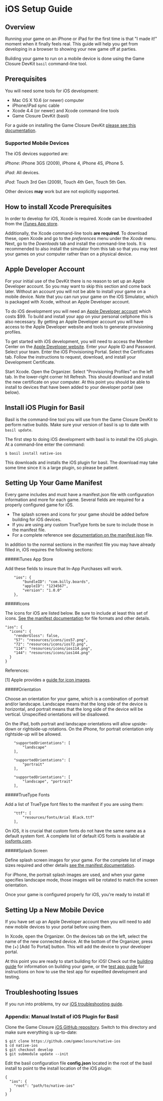 # iOS Setup Guide

## Overview

Running your game on an iPhone or iPad for the first time is that \"I made it!\" moment when it finally feels real.  This guide will help you get from developing in a browser to showing your new game off at parties.

Building your game to run on a mobile device is done using the Game Closure DevKit `basil` command-line tool.  

## Prerequisites

You will need some tools for iOS development:

+ Mac OS X 10.6 (or newer) computer
+ iPhone/iPad sync cable
+ Xcode 4.4 (or newer) and Xcode command-line tools
+ Game Closure DevKit (basil)

For a guide on installing the Game Closure DevKit [please see this documentation](../guide/install.html).

### Supported Mobile Devices

The iOS devices supported are:

_iPhone_: iPhone 3GS (2009), iPhone 4, iPhone 4S, iPhone 5.

_iPad_: All devices.

_iPod_: Touch 3rd Gen (2009), Touch 4th Gen, Touch 5th Gen.

Other devices **may** work but are not explicitly supported.

## How to install Xcode Prerequisites

In order to develop for iOS, Xcode is required.  Xcode can be downloaded from the [iTunes App store](https://itunes.apple.com/us/app/xcode/id497799835?mt=12).

Additionally, the Xcode command-line tools **are required**.  To download these, open Xcode and go to the *preferences* menu under the *Xcode* menu.  Next, go to the *Downloads* tab and install the command-line tools.  It is recommended to also install the simulator from this tab so that you may test your games on your computer rather than on a physical device.

## Apple Developer Account

For your initial use of the DevKit there is no reason to set up an Apple Developer account.  So you may want to skip this section and come back later.  Without an account you will not be able to install your game on a mobile device.  Note that you can run your game on the iOS Simulator, which is packaged with Xcode, without an Apple Developer account.

To do iOS development you will need an [Apple Developer account](https://developer.apple.com/programs/register/) which costs $99.  To build and install your app on your personal cellphone this is also necessary.  By getting an Apple Developer account you will have access to the Apple Developer website and tools to generate provisioning profiles.

To get started with iOS development, you will need to access the Member Center on the  [Apple Developer website](http://developer.apple.com).  Enter your Apple ID and Password.  Select your team.  Enter the iOS Provisioning Portal.  Select the Certificates tab.  Follow the instructions to request, download, and install your Development Certificate.

Start Xcode.  Open the Organizer.  Select "Provisioning Profiles" on the left tab.  In the lower-right corner hit Refresh.  This should download and install the new certificate on your computer.  At this point you should be able to install to devices that have been added to your developer portal (see below).

## Install iOS Plugin for Basil

Basil is the command-line tool you will use from the Game Closure DevKit to perform native builds.  Make sure your version of basil is up to date with `basil update`.

The first step to doing iOS development with basil is to install the iOS plugin.  At a command-line enter the command:

~~~
$ basil install native-ios
~~~

This downloads and installs the iOS plugin for basil.  The download may take some time since it is a large plugin, so please be patient.

## Setting Up Your Game Manifest

Every game includes and must have a manifest.json file with configuration information and more for each game. Several fields are required for a properly configured game for iOS.  
  
- The splash screen and icons for your game should be added before building for iOS devices.  
- If you are using any custom TrueType fonts be sure to include those in the manifest file.  
- For a complete reference see [documentation on the manifest.json](../guide/manifest.html) file.

In addition to the normal sections in the manifest file you may have already filled in, iOS requires the following sections:

#####iTunes App Store

Add these fields to insure that In-App Purchases will work.

~~~
	"ios": {
		"bundleID": "com.billy.boards",
		"appleID": "1234567",
		"version": "1.0.0"
	},
~~~

#####Icons

The icons for iOS are listed below.  Be sure to include at least this set of icons.  [See the manifest documentation](../guide/manifest.html) for file formats and other details.

~~~
"ios": {
  "icons": {
    "renderGloss": false,
    "57": "resources/icons/ios57.png",
    "72": "resources/icons/ios72.png",
    "114": "resources/icons/ios114.png",
    "144": "resources/icons/ios144.png"
  }
}
~~~

References:

[1] Apple provides a [guide for icon images](http://developer.apple.com/library/ios/#documentation/userexperience/conceptual/mobilehig/IconsImages/IconsImages.html).

#####Orientation

Choose an orientation for your game, which is a combination of portrait and/or landscape.  Landscape means that the long side of the device is horizontal, and portrait means that the long side of the device will be vertical.  Unspecified orientations will be disallowed.

On the iPad, both portrait and landscape orientations will allow upside-down or rightside-up rotations.  On the iPhone, for portrait orientation only rightside-up will be allowed.

~~~
	"supportedOrientations": [
		"landscape"
	],
~~~

~~~
	"supportedOrientations": [
		"portrait"
	],
~~~

~~~
	"supportedOrientations": [
		"landscape", "portrait"
	],
~~~

#####TrueType Fonts

Add a list of TrueType font files to the manifest if you are using them:

~~~
	"ttf": [
		"resources/fonts/Arial Black.ttf"
	],
~~~

On iOS, it is crucial that custom fonts do not have the same name as a default system font.  A complete list of default iOS fonts is available at [iosfonts.com](http://iosfonts.com).

#####Splash Screen

Define splash screen images for your game.  For the complete list of image sizes required and other details [see the manifest documentation](../guide/manifest.html).

For iPhone, the portrait splash images are used, and when your game specifies landscape mode, those images will be rotated to match the screen orientation.

Once your game is configured properly for iOS, you're ready to install it!

## Setting Up a New Mobile Device

If you have set up an Apple Developer account then you will need to add new mobile devices to your portal before using them.

In Xcode, open the Organizer.  On the devices tab on the left, select the name of the new connected device.  At the bottom of the Organizer, press the (+) [Add To Portal] button.  This will add the device to your developer portal.

At this point you are ready to start building for iOS!  Check out the [building guide](./ios-build.html) for information on building your game, or the [test app guide](./ios-test-app.html) for instructions on how to use the test app for expedited development and testing.

## Troubleshooting Issues

If you run into problems, try our [iOS troubleshooting guide](./ios-troubleshooting.html).

### Appendix: Manual Install of iOS Plugin for Basil

Clone the Game Closure
[iOS GitHub repository](https://github.com/gameclosure/native-ios). Switch to this directory and make sure everything is up-to-date:

~~~
$ git clone https://github.com/gameclosure/native-ios
$ cd native-ios
$ git checkout develop
$ git submodule update --init
~~~

Edit the basil configuration file **config.json** located in the root of the basil install to point to the install location of the iOS plugin:

~~~
{
  "ios": {
    "root": "path/to/native-ios"
  }
}
~~~
